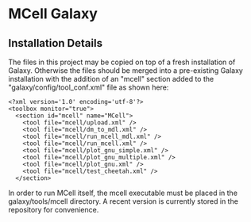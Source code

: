 # MCell Galaxy

## Installation Details

The files in this project may be copied on top of a fresh installation of Galaxy. 
Otherwise the files should be merged into a pre-existing Galaxy installation with 
the addition of an "mcell" section added to the "galaxy/config/tool_conf.xml" file 
as shown here:


    <?xml version='1.0' encoding='utf-8'?>
    <toolbox monitor="true">
      <section id="mcell" name="MCell">
        <tool file="mcell/upload.xml" />
        <tool file="mcell/dm_to_mdl.xml" />
        <tool file="mcell/run_mcell_mdl.xml" />
        <tool file="mcell/run_mcell.xml" />
        <tool file="mcell/plot_gnu_simple.xml" />
        <tool file="mcell/plot_gnu_multiple.xml" />
        <tool file="mcell/plot_gnu.xml" />
        <tool file="mcell/test_cheetah.xml" />
      </section>


In order to run MCell itself, the mcell executable must be placed in the 
galaxy/tools/mcell directory. A recent version is currently stored in the 
repository for convenience.
